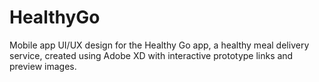 # HealthyGo
Mobile app UI/UX design for the Healthy Go app, a healthy meal delivery service, created using Adobe XD with interactive prototype links and preview images.
